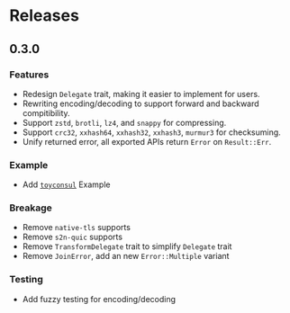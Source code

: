 # Releases

## 0.3.0

### Features

- Redesign `Delegate` trait, making it easier to implement for users.
- Rewriting encoding/decoding to support forward and backward compitibility.
- Support `zstd`, `brotli`, `lz4`, and `snappy` for compressing.
- Support `crc32`, `xxhash64`, `xxhash32`, `xxhash3`, `murmur3` for checksuming.
- Unify returned error, all exported APIs return `Error` on `Result::Err`.

### Example

- Add [`toyconsul`](./examples/toyconsul/) Example

### Breakage

- Remove `native-tls` supports
- Remove `s2n-quic` supports
- Remove `TransformDelegate` trait to simplify `Delegate` trait
- Remove `JoinError`, add an new `Error::Multiple` variant

### Testing

- Add fuzzy testing for encoding/decoding
